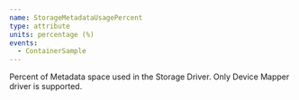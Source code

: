 ```yaml
---
name: StorageMetadataUsagePercent
type: attribute
units: percentage (%)
events:
  - ContainerSample
---
```


Percent of Metadata space used in the Storage Driver. Only Device Mapper driver is supported.